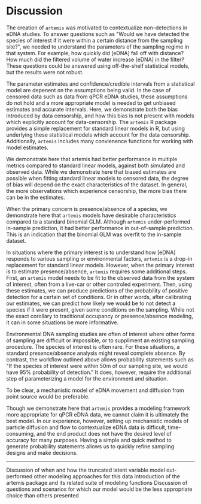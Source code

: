 # Discussion

The creation of `artemis` was motivated to contextualize
non-detections in eDNA studies. To answer questions such as "Would we
have detected the species of interest if it were within a certain
distance from the sampling site?", we needed to understand the
parameters of the sampling regime in that system. For example, how
quickly did [eDNA] fall off with distance? How much did the filtered
volume of water increase [eDNA] in the filter? These questions could
be answered using off-the-shelf statistical models, but the results
were not robust.

The parameter estimates and confidence/credible intervals from a
statistical model are depenent on the assumptions being valid. In the
case of censored data such as data from qPCR eDNA studies, these
assumptions do not hold and a more appropriate model is needed to get
unbiased estimates and accurate intervals. Here, we demonstrate both
the bias introduced by data censorship, and how this bias is not
present with models which explicitly account for data-censorship.
The `artemis` R package provides a simple replacement for standard
linear models in R, but using underlying these statistical models which
account for the data censorship. Additionally, `artemis` includes many
convienence functions for working with model estimates. 

We demonstrate here that artemis had better performance in multiple
metrics compared to standard linear models, against both simulated and
observed data. While we demonstrate here that biased estimates are
possible when fitting standard linear models to censored data, the
degree of bias will depend on the exact characteristics of the
dataset. In general, the more observations which experience
censorship, the more bias there can be in the estimates.

When the primary concern is presence/absence of a species, we
demonstrate here that `artemis` models have desirable characteristics
compared to a standard binomial GLM. Although `artemis`
under-performed in-sample prediction, it had better performance in
out-of-sample prediction. This is an indication that the binomial GLM
was overfit to the in-sample dataset.

In situations where the primary interest is to understand how [eDNA]
responds to various sampling or environmental factors, `artemis` is a
drop-in replacement for standard linear models. However, when the
primary interest is to estimate presence/absence, `artemis` requires
some additional steps. First, an `artemis` model needs to be fit to
the observed data from the system of interest, often from a live-car
or other controled experiment. Then, using these estimates, we can produce
predictions of the probability of positive detection for a certain set
of conditions. Or in other words, after calibrating our estimates, we
can predict how likely we would be to not detect a species if it were
present, given some conditions on the sampling. While not the exact
corollary to traditional occupancy or presence/absence modeling, it
can in some situations be more informative.

Environmental DNA sampling studies are often of interest where other
forms of sampling are difficult or impossible, or to suppliment an
existing sampling procedure. The species of interest is often
rare. For these situations, a standard presence/absence analysis might
reveal complete absence. By contrast, the workflow outlined above
allows probability statements such as "If the species of interest were
within 50m of our sampling site, we would have 95% probability of
detection." It does, however, require the additional step of
parameterizing a model for the environment and situation. 

To be clear, a mechanistic model of eDNA movement and diffusion from
point source would be preferable. 
<!-- Examples of these models? -->
Though we demonstrate here that
`artemis` provides a modeling framework more appropriate for qPCR eDNA
data, we cannot claim it is ultimately the best model. In our
experience, however, setting up mechanistic models of particle
diffusion and flow to contextualize eDNA data is difficult,
time-consuming, and the end product does not have the desired level of
accuracy for many purposes. Having a simple and quick method to
generate probability statements allows us to quickly refine sampling
designs and make decisions. 

----------------

Discussion of when and how the truncated latent variable model
out-performed other modeling approaches for this data Introduction of
the artemis package and its related suite of modeling functions
Discussion of questions and scenarios for which our model would be the
less appropriate choice than others presented
